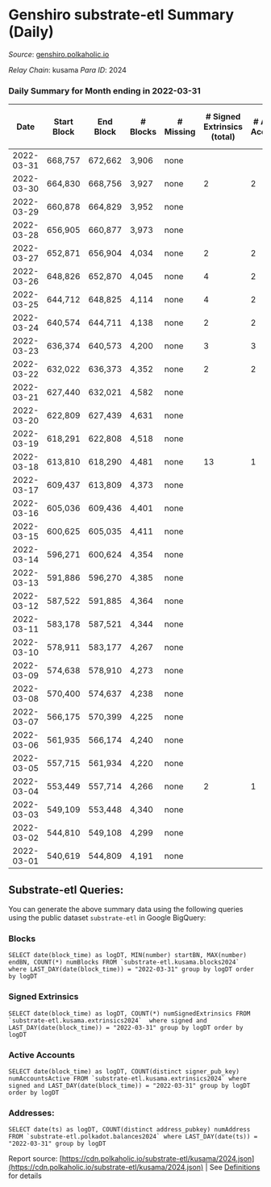 # Genshiro substrate-etl Summary (Daily)

_Source_: [genshiro.polkaholic.io](https://genshiro.polkaholic.io)

*Relay Chain*: kusama
*Para ID*: 2024



### Daily Summary for Month ending in 2022-03-31


| Date | Start Block | End Block | # Blocks | # Missing | # Signed Extrinsics (total) | # Active Accounts | # Addresses with Balances | # Events | # Transfers | # XCM Transfers In | # XCM Transfers Out |
| ---- | ----------- | --------- | -------- | --------- | --------------------------- | ----------------- | ------------------------- | -------- | ----------- | ------------------ | ------------------- |
| 2022-03-31 | 668,757 | 672,662 | 3,906 | none  |  |  | 23 | 7,834 |   | 3  |   |
| 2022-03-30 | 664,830 | 668,756 | 3,927 | none  | 2 | 2 | 23 | 7,903 |   | 7  |   |
| 2022-03-29 | 660,878 | 664,829 | 3,952 | none  |  |  | 23 | 7,916 |   | 1  |   |
| 2022-03-28 | 656,905 | 660,877 | 3,973 | none  |  |  | 23 | 7,963 |   | 2  |   |
| 2022-03-27 | 652,871 | 656,904 | 4,034 | none  | 2 | 2 | 23 | 8,097 |   | 3  |   |
| 2022-03-26 | 648,826 | 652,870 | 4,045 | none  | 4 | 2 | 23 | 8,128 |   | 3  |   |
| 2022-03-25 | 644,712 | 648,825 | 4,114 | none  | 4 | 2 | 23 | 8,279 |   | 6  |   |
| 2022-03-24 | 640,574 | 644,711 | 4,138 | none  | 2 | 2 | 23 | 8,296 |   | 1  |   |
| 2022-03-23 | 636,374 | 640,573 | 4,200 | none  | 3 | 3 | 23 | 8,438 |   | 4  |   |
| 2022-03-22 | 632,022 | 636,373 | 4,352 | none  | 2 | 2 | 23 | 8,744 |   | 6  |   |
| 2022-03-21 | 627,440 | 632,021 | 4,582 | none  |  |  | 23 | 9,172 |   |   |   |
| 2022-03-20 | 622,809 | 627,439 | 4,631 | none  |  |  | 23 | 9,269 |   |   |   |
| 2022-03-19 | 618,291 | 622,808 | 4,518 | none  |  |  | 23 | 9,044 |   |   |   |
| 2022-03-18 | 613,810 | 618,290 | 4,481 | none  | 13 | 1 | 23 | 9,005 |   |   |   |
| 2022-03-17 | 609,437 | 613,809 | 4,373 | none  |  |  | 20 | 8,754 |   |   |   |
| 2022-03-16 | 605,036 | 609,436 | 4,401 | none  |  |  | 20 | 8,809 |   |   |   |
| 2022-03-15 | 600,625 | 605,035 | 4,411 | none  |  |  | 20 | 8,829 |   |   |   |
| 2022-03-14 | 596,271 | 600,624 | 4,354 | none  |  |  | 20 | 8,716 |   |   |   |
| 2022-03-13 | 591,886 | 596,270 | 4,385 | none  |  |  | 20 | 8,777 |   |   |   |
| 2022-03-12 | 587,522 | 591,885 | 4,364 | none  |  |  | 20 | 8,735 |   |   |   |
| 2022-03-11 | 583,178 | 587,521 | 4,344 | none  |  |  | 20 | 8,696 |   |   |   |
| 2022-03-10 | 578,911 | 583,177 | 4,267 | none  |  |  | 20 | 8,541 |   |   |   |
| 2022-03-09 | 574,638 | 578,910 | 4,273 | none  |  |  | 20 | 8,553 |   |   |   |
| 2022-03-08 | 570,400 | 574,637 | 4,238 | none  |  |  | 20 | 8,483 |   |   |   |
| 2022-03-07 | 566,175 | 570,399 | 4,225 | none  |  |  | 20 | 8,457 |   |   |   |
| 2022-03-06 | 561,935 | 566,174 | 4,240 | none  |  |  | 20 | 8,487 |   |   |   |
| 2022-03-05 | 557,715 | 561,934 | 4,220 | none  |  |  | 20 | 8,447 |   |   |   |
| 2022-03-04 | 553,449 | 557,714 | 4,266 | none  | 2 | 1 | 20 | 8,546 |   |   |   |
| 2022-03-03 | 549,109 | 553,448 | 4,340 | none  |  |  | 20 | 8,687 |   |   |   |
| 2022-03-02 | 544,810 | 549,108 | 4,299 | none  |  |  | 20 | 8,605 |   |   |   |
| 2022-03-01 | 540,619 | 544,809 | 4,191 | none  |  |  | 20 | 8,389 |   |   |   |

## Substrate-etl Queries:
You can generate the above summary data using the following queries using the public dataset `substrate-etl` in Google BigQuery:


### Blocks
```
SELECT date(block_time) as logDT, MIN(number) startBN, MAX(number) endBN, COUNT(*) numBlocks FROM `substrate-etl.kusama.blocks2024`  where LAST_DAY(date(block_time)) = "2022-03-31" group by logDT order by logDT
```


### Signed Extrinsics
```
SELECT date(block_time) as logDT, COUNT(*) numSignedExtrinsics FROM `substrate-etl.kusama.extrinsics2024`  where signed and LAST_DAY(date(block_time)) = "2022-03-31" group by logDT order by logDT
```


### Active Accounts
```
SELECT date(block_time) as logDT, COUNT(distinct signer_pub_key) numAccountsActive FROM `substrate-etl.kusama.extrinsics2024` where signed and LAST_DAY(date(block_time)) = "2022-03-31" group by logDT order by logDT
```


### Addresses:
```
SELECT date(ts) as logDT, COUNT(distinct address_pubkey) numAddress FROM `substrate-etl.polkadot.balances2024` where LAST_DAY(date(ts)) = "2022-03-31" group by logDT
```



Report source: [https://cdn.polkaholic.io/substrate-etl/kusama/2024.json](https://cdn.polkaholic.io/substrate-etl/kusama/2024.json) | See [Definitions](/DEFINITIONS.md) for details
